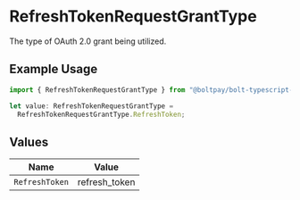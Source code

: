 # RefreshTokenRequestGrantType

The type of OAuth 2.0 grant being utilized.

## Example Usage

```typescript
import { RefreshTokenRequestGrantType } from "@boltpay/bolt-typescript-sdk/models/components";

let value: RefreshTokenRequestGrantType =
  RefreshTokenRequestGrantType.RefreshToken;
```

## Values

| Name           | Value          |
| -------------- | -------------- |
| `RefreshToken` | refresh_token  |